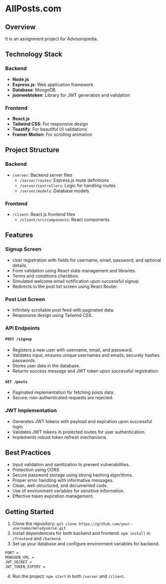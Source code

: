 # AllPosts.com

## Overview

It is an assignment project for Advisoropedia.

## Technology Stack

### Backend

- **Node.js**
- **Express.js**: Web application framework
- **Database**: MongoDB
- **jsonwebtoken**: Library for JWT generation and validation

### Frontend

- **React.js**
- **Tailwind CSS**: For responsive design
- **Toastify**: For beautiful UI validations
- **Framer Motion**: For scrolling animation

## Project Structure

### Backend

- `/server`: Backend server files
  - `/server/routes`: Express.js route definitions
  - `/server/controllers`: Logic for handling routes
  - `/server/models`: Database models

### Frontend

- `/client`: React.js frontend files
  - `/client/src/components`: React components

## Features

### Signup Screen

- User registration with fields for username, email, password, and optional details.
- Form validation using React state management and libraries.
- Terms and conditions checkbox.
- Simulated welcome email notification upon successful signup.
- Redirects to the post list screen using React Router.

### Post List Screen

- Infinitely scrollable post feed with paginated data.
- Responsive design using Tailwind CSS.

### API Endpoints

#### `POST /signup`

- Registers a new user with username, email, and password.
- Validates input, ensures unique usernames and emails, securely hashes passwords.
- Stores user data in the database.
- Returns success message and JWT token upon successful registration.

#### `GET /posts`

- Paginated implementation for fetching posts data.
- Secure; non-authenticated requests are rejected.

### JWT Implementation

- Generates JWT tokens with payload and expiration upon successful login.
- Validates JWT tokens in protected routes for user authentication.
- Implements robust token refresh mechanisms.

## Best Practices

- Input validation and sanitization to prevent vulnerabilities.
- Protection using CORS
- Secure password storage using strong hashing algorithms.
- Proper error handling with informative messages.
- Clean, well-structured, and documented code.
- Use of environment variables for sensitive information.
- Effective token expiration management.

## Getting Started

1. Clone the repository: `git clone https://github.com/your-username/melodyverse.git`
2. Install dependencies for both backend and frontend: `npm install` in `/frontend` and `/backend`.
3. Set up your database and configure environment variables for backend.
```bash
PORT = 
MONGODB_URL = 
JWT_SECRET = 
JWT_TOKEN_EXPIRY = 
```
4. Run the project: `npm start` in both `/server` and `/client`.
